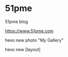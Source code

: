 # 51pme
51pme blog

https://www.51pme.com


hexo new photo "My Gallery"

hexo new [layout] <title>


hexo generate

hexo deploy --generate

